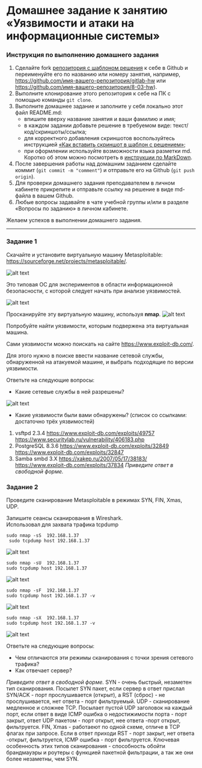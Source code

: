 # Домашнее задание к занятию «Уязвимости и атаки на информационные системы»

### Инструкция по выполнению домашнего задания

1. Сделайте fork [репозитория c шаблоном решения](https://github.com/netology-code/sys-pattern-homework) к себе в Github и переименуйте его по названию или номеру занятия, например, https://github.com/имя-вашего-репозитория/gitlab-hw или https://github.com/имя-вашего-репозитория/8-03-hw).
2. Выполните клонирование этого репозитория к себе на ПК с помощью команды `git clone`.
3. Выполните домашнее задание и заполните у себя локально этот файл README.md:
   - впишите вверху название занятия и ваши фамилию и имя;
   - в каждом задании добавьте решение в требуемом виде: текст/код/скриншоты/ссылка;
   - для корректного добавления скриншотов воспользуйтесь инструкцией [«Как вставить скриншот в шаблон с решением»](https://github.com/netology-code/sys-pattern-homework/blob/main/screen-instruction.md);
   - при оформлении используйте возможности языка разметки md. Коротко об этом можно посмотреть в [инструкции по MarkDown](https://github.com/netology-code/sys-pattern-homework/blob/main/md-instruction.md).
4. После завершения работы над домашним заданием сделайте коммит (`git commit -m "comment"`) и отправьте его на Github (`git push origin`).
5. Для проверки домашнего задания преподавателем в личном кабинете прикрепите и отправьте ссылку на решение в виде md-файла в вашем Github.
6. Любые вопросы задавайте в чате учебной группы и/или в разделе «Вопросы по заданию» в личном кабинете.

Желаем успехов в выполнении домашнего задания.

------

### Задание 1

Скачайте и установите виртуальную машину Metasploitable: https://sourceforge.net/projects/metasploitable/.

![alt text](https://github.com/anmiroshnichenko/13_01_metasploitable/blob/main/1.jpg)

Это типовая ОС для экспериментов в области информационной безопасности, с которой следует начать при анализе уязвимостей.

![alt text](https://github.com/anmiroshnichenko/13_01_metasploitable/blob/main/2.jpg)

Просканируйте эту виртуальную машину, используя **nmap**.
![alt text](https://github.com/anmiroshnichenko/13_01_metasploitable/blob/main/3.jpg)

Попробуйте найти уязвимости, которым подвержена эта виртуальная машина.

Сами уязвимости можно поискать на сайте https://www.exploit-db.com/.

Для этого нужно в поиске ввести название сетевой службы, обнаруженной на атакуемой машине, и выбрать подходящие по версии уязвимости.

Ответьте на следующие вопросы:

- Какие сетевые службы в ней разрешены?
 
![alt text](https://github.com/anmiroshnichenko/13_01_metasploitable/blob/main/4.jpg)

- Какие уязвимости были вами обнаружены? (список со ссылками: достаточно трёх уязвимостей)
1. vsftpd 2.3.4  https://www.exploit-db.com/exploits/49757  https://www.securitylab.ru/vulnerability/406183.php
2. PostgreSQL  8.3.6  https://www.exploit-db.com/exploits/32849   https://www.exploit-db.com/exploits/32847
3. Samba smbd 3.X   https://xakep.ru/2007/05/17/38183/ https://www.exploit-db.com/exploits/37834
*Приведите ответ в свободной форме.*  

### Задание 2

Проведите сканирование Metasploitable в режимах SYN, FIN, Xmas, UDP.

Запишите сеансы сканирования в Wireshark.   
Использовал для захвата трафика tcpdump
```
sudo nmap -sS  192.168.1.37
 sudo tcpdump host 192.168.1.37 
```
![alt text](https://github.com/anmiroshnichenko/13_01_metasploitable/blob/main/5.jpg) 

```
sudo nmap -sU  192.168.1.37
sudo tcpdump host 192.168.1.37 
```
![alt text](https://github.com/anmiroshnichenko/13_01_metasploitable/blob/main/6.jpg) 

```
sudo nmap -sF  192.168.1.37
sudo tcpdump host 192.168.1.37 -v
```
![alt text](https://github.com/anmiroshnichenko/13_01_metasploitable/blob/main/7.jpg) 

```
sudo nmap -sX  192.168.1.37
sudo tcpdump host 192.168.1.37 -v
```
![alt text](https://github.com/anmiroshnichenko/13_01_metasploitable/blob/main/8.jpg) 

Ответьте на следующие вопросы:

- Чем отличаются эти режимы сканирования с точки зрения сетевого трафика?
- Как отвечает сервер?

*Приведите ответ в свободной форме.*
SYN - очень быстрый, незаметен  тип сканирования.  Посылет  SYN  пакет, если сервер  в ответ прислал SYN/ACK - порт прослушивается (открыт), а RST (сброс) - не прослушивается, нет ответа  - порт фильтруемый.
UDP - сканирование медленное и   сложнее  TCP.  Посылает пустой UDP заголовок на каждый порт, если  ответ в виде ICMP ошибка о  недостижимости порта - порт закрыт, ответ UDP пакетом - порт открыт,   нее ответа -порт открыт, фильтруется.
FIN, Xmas  - работаеют по одной схеме, отличе в TCP флагах  при  запросе. Если в ответ приходи  RST - порт закрыт, нет ответа  -открыт, фильтруется,   ICMP ошибка - порт фильтруется. 
Ключевая  особенность этих типов сканирования -  способность обойти брандмауэры и роутеры с функцией пакетной фильтрации, а так же они  более незаметны, чем SYN. 
